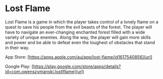 # Lost Flame

Lost Flame is a game in which the player takes control of a lonely flame on a quest to save his people from the evil beasts of the forest. The player will have to navigate an ever-changing enchanted forest filled with a wide variety of unique enemies. Along the way, the player will gain more skills and power and be able to defeat even the toughest of obstacles that stand in their way.

App Store: [https://apps.apple.com/au/app/lost-flame/id1617540856](url)

Google Play: [https://play.google.com/store/apps/details?id=com.owenszymanski.lostlflame](url)
